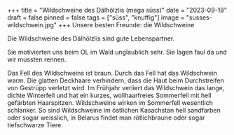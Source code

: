 +++
title = "Wildschweine des Dälhölzlis (mega süss)"
date = "2023-09-18"
draft = false
pinned = false
tags = ["süss", "knuffig"]
image = "susses-wildschwein.jpg"
+++
Unsere besten Freunde: die Wildschweine

Die Wildschweine des Dälhölzlis sind gute Lebenspartner.

Sie motivierten uns beim OL im Wald unglaublich sehr. Sie lagen faul da und wir mussten rennen.

Das Fell des Wildschweins ist braun. Durch das Fell hat das Wildschwein warm. Die glatten Deckhaare verhindern, dass die Haut beim Durchstreifen von Gestrüpp verletzt wird.  Im Frühjahr verliert das Wildschwein das lange, dichte Winterfell und hat ein kurzes, wollhaarfreies Sommerfell mit hell gefärbten Haarspitzen. Wildschweine wirken im Sommerfell wesentlich schlanker. So sind Wildschweine im östlichen Kasachstan hell sandfarben oder sogar weisslich, in Belarus findet man rötlichbraune oder sogar tiefschwarze Tiere.